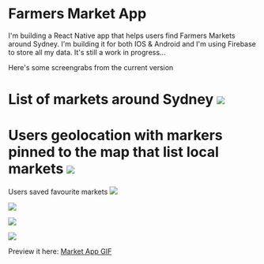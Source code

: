 Farmers Market App
======

I'm building a React Native app that helps users find Farmers Markets around Sydney. I'm building it for both IOS & Android and I'm using Firebase to store all my data. It's still a work in progress...

Here's some screengrabs from the current version

List of markets around Sydney
![](http://i.imgur.com/5TmuFS4.png) 
======
Users geolocation with markers pinned to the map that list local markets
![](http://i.imgur.com/pNdaqbd.png)
======
Users saved favourite markets 
![](http://i.imgur.com/SLUdXDt.png)

![](http://i.imgur.com/Sd4sVjS.png)

![](http://i.imgur.com/8aD5rMr.png)

![](http://i.imgur.com/j1gU1KO.png)

Preview it here: [Market App GIF](http://i.imgur.com/oSGeIfc.gifv)

